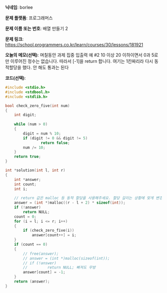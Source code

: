 **닉네임**: borlee

**문제 플랫폼**: 프로그래머스

**문제 이름 또는 번호**: 배열 만들기 2

**문제 링크**: https://school.programmers.co.kr/learn/courses/30/lessons/181921

**오늘의 메모(선택)**: 며칠동안 과제 집중
입출력 예 #2
10 이상 20 이하이면서 0과 5로만 이루어진 정수는 없습니다. 따라서 [-1]을 return 합니다. 
여기는 1칸짜리라 다시 동적할당을 했다. 안 해도 통과는 된다


**코드(선택)**:

```c
#include <stdio.h>
#include <stdbool.h>
#include <stdlib.h>

bool check_zero_five(int num)
{
    int digit;
    
    while (num > 0)
    {
        digit = num % 10;
        if (digit != 0 && digit != 5)
                return false;
        num /= 10;
    }
    return true;
}

int *solution(int l, int r)
{
    int *answer;
    int count;
    int i;
    
    // return 값은 malloc 등 동적 할당을 사용해주세요. 할당 길이는 상황에 맞게 변경해주세요.
    answer = (int *)malloc((r - l + 2) * sizeof(int));
    if (!answer)
        return NULL;
    count = 0;
    for (i = l; i <= r; i++)
    {
        if (check_zero_five(i))
            answer[count++] = i;
    }
    if (count == 0)
    {   
        // free(answer);
        // answer = (int *)malloc(sizeof(int));
        // if (!answer)
        //         return NULL; 빠져도 무방
        answer[count] = -1;
    }
    return (answer);
}
```


